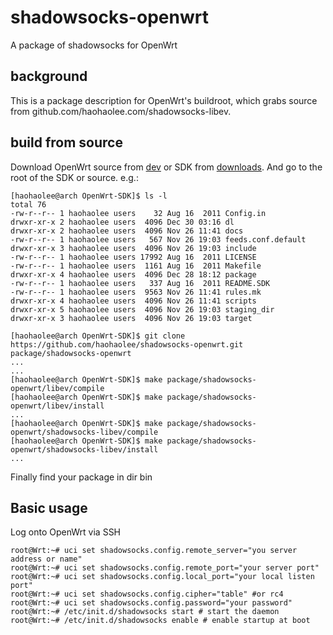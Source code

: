 shadowsocks-openwrt
===================

A package of shadowsocks for OpenWrt

## background
This is a package description for OpenWrt's buildroot, which grabs source from github.com/haohaolee.com/shadowsocks-libev.


## build from source
Download OpenWrt source from [dev][] or SDK from [downloads][]. And go to the root of the SDK or source. e.g.:

    [haohaolee@arch OpenWrt-SDK]$ ls -l
    total 76
    -rw-r--r-- 1 haohaolee users    32 Aug 16  2011 Config.in
    drwxr-xr-x 2 haohaolee users  4096 Dec 30 03:16 dl
    drwxr-xr-x 2 haohaolee users  4096 Nov 26 11:41 docs
    -rw-r--r-- 1 haohaolee users   567 Nov 26 19:03 feeds.conf.default
    drwxr-xr-x 3 haohaolee users  4096 Nov 26 19:03 include
    -rw-r--r-- 1 haohaolee users 17992 Aug 16  2011 LICENSE
    -rw-r--r-- 1 haohaolee users  1161 Aug 16  2011 Makefile
    drwxr-xr-x 4 haohaolee users  4096 Dec 28 18:12 package
    -rw-r--r-- 1 haohaolee users   337 Aug 16  2011 README.SDK
    -rw-r--r-- 1 haohaolee users  9563 Nov 26 11:41 rules.mk
    drwxr-xr-x 4 haohaolee users  4096 Nov 26 11:41 scripts
    drwxr-xr-x 5 haohaolee users  4096 Nov 26 19:03 staging_dir
    drwxr-xr-x 3 haohaolee users  4096 Nov 26 19:03 target
    
    [haohaolee@arch OpenWrt-SDK]$ git clone https://github.com/haohaolee/shadowsocks-openwrt.git package/shadowsocks-openwrt
    ...
    ...
    [haohaolee@arch OpenWrt-SDK]$ make package/shadowsocks-openwrt/libev/compile
    [haohaolee@arch OpenWrt-SDK]$ make package/shadowsocks-openwrt/libev/install
    ...
    [haohaolee@arch OpenWrt-SDK]$ make package/shadowsocks-openwrt/shadowsocks-libev/compile
    [haohaolee@arch OpenWrt-SDK]$ make package/shadowsocks-openwrt/shadowsocks-libev/install
    ...
    
Finally find your package in dir bin

## Basic usage

Log onto OpenWrt via SSH

    root@Wrt:~# uci set shadowsocks.config.remote_server="you server address or name"
    root@Wrt:~# uci set shadowsocks.config.remote_port="your server port"
    root@Wrt:~# uci set shadowsocks.config.local_port="your local listen port"
    root@Wrt:~# uci set shadowsocks.config.cipher="table" #or rc4
    root@Wrt:~# uci set shadowsocks.config.password="your password"
    root@Wrt:~# /etc/init.d/shadowsocks start # start the daemon
    root@Wrt:~# /etc/init.d/shadowsocks enable # enable startup at boot

[dev]: https://dev.openwrt.org
[downloads]: http://downloads.openwrt.org/
